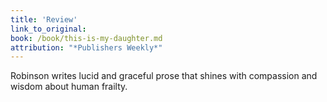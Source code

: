 ```yaml
---
title: 'Review'
link_to_original:
book: /book/this-is-my-daughter.md
attribution: "*Publishers Weekly*"
---
```

Robinson writes lucid and graceful prose that shines with compassion and wisdom about human frailty.

